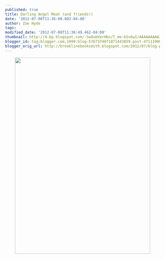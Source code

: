 ```yaml
---
published: true
title: Darling Angel Meat (and friends!)
date: '2012-07-08T11:36:00.002-04:00'
author: Zoe Hyde
tags: 
modified_date: '2012-07-08T11:36:49.462-04:00'
thumbnail: http://4.bp.blogspot.com/-SeOumVerHbo/T_mo-bSs6wI/AAAAAAAAAJM/WF3_AqJJp6o/s72-c/flier+of+ultimate+death+and+betrayal.jpg
blogger_id: tag:blogger.com,1999:blog-5767374071871443859.post-4711190862329645674
blogger_orig_url: http://brooklinebooksmith.blogspot.com/2012/07/blog-post.html
---
```


<div class="separator" style="clear: both; text-align: center;"><a href="http://4.bp.blogspot.com/-SeOumVerHbo/T_mo-bSs6wI/AAAAAAAAAJM/WF3_AqJJp6o/s1600/flier+of+ultimate+death+and+betrayal.jpg" imageanchor="1" style="margin-left: 1em; margin-right: 1em;"><img border="0" height="640" src="http://4.bp.blogspot.com/-SeOumVerHbo/T_mo-bSs6wI/AAAAAAAAAJM/WF3_AqJJp6o/s640/flier+of+ultimate+death+and+betrayal.jpg" width="440" /></a></div><br />